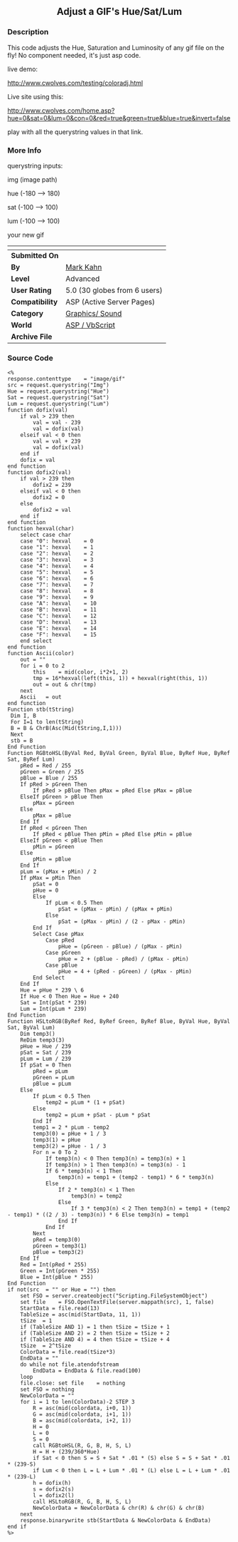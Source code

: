 ﻿<div align="center">

## Adjust a GIF's Hue/Sat/Lum


</div>

### Description

This code adjusts the Hue, Saturation and Luminosity of any gif file on the fly! No component needed, it's just asp code.

live demo:

http://www.cwolves.com/testing/coloradj.html

Live site using this:

http://www.cwolves.com/home.asp?hue=0&sat=0&lum=0&con=0&red=true&green=true&blue=true&invert=false

play with all the querystring values in that link.
 
### More Info
 
querystring inputs:

img (image path)

hue (-180 --> 180)

sat (-100 --> 100)

lum (-100 --> 100)

your new gif


<span>             |<span>
---                |---
**Submitted On**   |
**By**             |[Mark Kahn](https://github.com/Planet-Source-Code/PSCIndex/blob/master/ByAuthor/mark-kahn.md)
**Level**          |Advanced
**User Rating**    |5.0 (30 globes from 6 users)
**Compatibility**  |ASP \(Active Server Pages\)
**Category**       |[Graphics/ Sound](https://github.com/Planet-Source-Code/PSCIndex/blob/master/ByCategory/graphics-sound__4-15.md)
**World**          |[ASP / VbScript](https://github.com/Planet-Source-Code/PSCIndex/blob/master/ByWorld/asp-vbscript.md)
**Archive File**   |[](https://github.com/Planet-Source-Code/mark-kahn-adjust-a-gif-s-hue-sat-lum__4-8626/archive/master.zip)





### Source Code

```
<%
response.contenttype	= "image/gif"
src = request.querystring("Img")
Hue = request.querystring("Hue")
Sat = request.querystring("Sat")
Lum = request.querystring("Lum")
function dofix(val)
	if val > 239 then
		val = val - 239
		val = dofix(val)
	elseif val < 0 then
		val = val + 239
		val = dofix(val)
	end if
	dofix = val
end function
function dofix2(val)
	if val > 239 then
		dofix2 = 239
	elseif val < 0 then
		dofix2 = 0
	else
		dofix2 = val
	end if
end function
function hexval(char)
	select case char
	case "0": hexval	= 0
	case "1": hexval	= 1
	case "2": hexval	= 2
	case "3": hexval	= 3
	case "4": hexval	= 4
	case "5": hexval	= 5
	case "6": hexval	= 6
	case "7": hexval	= 7
	case "8": hexval	= 8
	case "9": hexval	= 9
	case "A": hexval	= 10
	case "B": hexval	= 11
	case "C": hexval	= 12
	case "D": hexval	= 13
	case "E": hexval	= 14
	case "F": hexval	= 15
	end select
end function
function Ascii(color)
	out	= ""
	for i = 0 to 2
		this	= mid(color, i*2+1, 2)
		tmp	= 16*hexval(left(this, 1)) + hexval(right(this, 1))
		out	= out & chr(tmp)
	next
	Ascii	= out
end function
Function stb(tString)
 Dim I, B
 For I=1 to len(tString)
 B = B & ChrB(Asc(Mid(tString,I,1)))
 Next
 stb = B
End Function
Function RGBtoHSL(ByVal Red, ByVal Green, ByVal Blue, ByRef Hue, ByRef Sat, ByRef Lum)
	pRed = Red / 255
	pGreen = Green / 255
	pBlue = Blue / 255
	If pRed > pGreen Then
		If pRed > pBlue Then pMax = pRed Else pMax = pBlue
	ElseIf pGreen > pBlue Then
		pMax = pGreen
	Else
		pMax = pBlue
	End If
	If pRed < pGreen Then
		If pRed < pBlue Then pMin = pRed Else pMin = pBlue
	ElseIf pGreen < pBlue Then
		pMin = pGreen
	Else
		pMin = pBlue
	End If
	pLum = (pMax + pMin) / 2
	If pMax = pMin Then
		pSat = 0
		pHue = 0
		Else
			If pLum < 0.5 Then
				pSat = (pMax - pMin) / (pMax + pMin)
			Else
				pSat = (pMax - pMin) / (2 - pMax - pMin)
		End If
		Select Case pMax
			Case pRed
				pHue = (pGreen - pBlue) / (pMax - pMin)
			Case pGreen
				pHue = 2 + (pBlue - pRed) / (pMax - pMin)
			Case pBlue
				pHue = 4 + (pRed - pGreen) / (pMax - pMin)
		End Select
	End If
	Hue = pHue * 239 \ 6
	If Hue < 0 Then Hue = Hue + 240
	Sat = Int(pSat * 239)
	Lum = Int(pLum * 239)
End Function
Function HSLtoRGB(ByRef Red, ByRef Green, ByRef Blue, ByVal Hue, ByVal Sat, ByVal Lum)
	Dim temp3()
	ReDim temp3(3)
	pHue = Hue / 239
	pSat = Sat / 239
	pLum = Lum / 239
	If pSat = 0 Then
		pRed = pLum
		pGreen = pLum
		pBlue = pLum
	Else
		If pLum < 0.5 Then
			temp2 = pLum * (1 + pSat)
		Else
			temp2 = pLum + pSat - pLum * pSat
		End If
		temp1 = 2 * pLum - temp2
		temp3(0) = pHue + 1 / 3
		temp3(1) = pHue
		temp3(2) = pHue - 1 / 3
		For n = 0 To 2
			If temp3(n) < 0 Then temp3(n) = temp3(n) + 1
			If temp3(n) > 1 Then temp3(n) = temp3(n) - 1
			If 6 * temp3(n) < 1 Then
				temp3(n) = temp1 + (temp2 - temp1) * 6 * temp3(n)
			Else
				If 2 * temp3(n) < 1 Then
					temp3(n) = temp2
				Else
					If 3 * temp3(n) < 2 Then temp3(n) = temp1 + (temp2 - temp1) * ((2 / 3) - temp3(n)) * 6 Else temp3(n) = temp1
				End If
			End If
		Next
		pRed = temp3(0)
		pGreen = temp3(1)
		pBlue = temp3(2)
	End If
	Red = Int(pRed * 255)
	Green = Int(pGreen * 255)
	Blue = Int(pBlue * 255)
End Function
if not(src	= "" or Hue	= "") then
	set FSO	= server.createobject("Scripting.FileSystemObject")
	set file	= FSO.OpenTextFile(server.mappath(src), 1, false)
	StartData = file.read(13)
	TableSize = asc(mid(StartData, 11, 1))
	tSize  = 1
	if (TableSize AND 1) = 1 then tSize = tSize + 1
	if (TableSize AND 2) = 2 then tSize = tSize + 2
	if (TableSize AND 4) = 4 then tSize = tSize + 4
	tSize  = 2^tSize
	ColorData = file.read(tSize*3)
	EndData = ""
	do while not file.atendofstream
		EndData = EndData & file.read(100)
	loop
	file.close: set file	= nothing
	set FSO	= nothing
	NewColorData = ""
	for i = 1 to len(ColorData)-2 STEP 3
		R = asc(mid(colordata, i+0, 1))
		G = asc(mid(colordata, i+1, 1))
		B = asc(mid(colordata, i+2, 1))
		H = 0
		L = 0
		S = 0
		call RGBtoHSL(R, G, B, H, S, L)
		H = H + (239/360*Hue)
		if Sat < 0 then S = S + Sat * .01 * (S) else S = S + Sat * .01 * (239-S)
		if Lum < 0 then L = L + Lum * .01 * (L) else L = L + Lum * .01 * (239-L)
		h = dofix(h)
		s = dofix2(s)
		l = dofix2(l)
		call HSLtoRGB(R, G, B, H, S, L)
		NewColorData = NewColorData & chr(R) & chr(G) & chr(B)
	next
	response.binarywrite stb(StartData & NewColorData & EndData)
end if
%>
```


